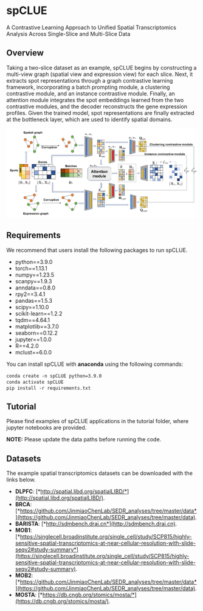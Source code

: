# spCLUE

A Contrastive Learning Approach to Unified Spatial Transcriptomics Analysis Across Single-Slice and Multi-Slice Data

## Overview

Taking a two-slice dataset as an example, spCLUE begins by constructing a multi-view graph (spatial view and expression view) for each slice. Next, it extracts spot representations through a graph contrastive learning framework, incorporating a batch prompting module, a clustering contrastive module, and an instance contrastive module. Finally, an attention module integrates the spot embeddings learned from the two contrastive modules, and the decoder reconstructs the gene expression profiles. Given the trained model, spot representations are finally extracted at the bottleneck layer, which are used to identify spatial domains.

![Overview of spCLUE](./spCLUE.png)

## Requirements

We recommend that users install the following packages to run spCLUE.

- python==3.9.0
- torch==1.13.1
- numpy==1.23.5
- scanpy==1.9.3
- anndata==0.8.0
- rpy2==3.4.1
- pandas==1.5.3
- scipy==1.10.0
- scikit-learn==1.2.2
- tqdm==4.64.1
- matplotlib==3.7.0
- seaborn==0.12.2
- jupyter==1.0.0
- R==4.2.0
- mclust==6.0.0

You can install spCLUE with **anaconda** using the following commands:

```shell
conda create -n spCLUE python=3.9.0
conda activate spCLUE
pip install -r requirements.txt
```

## Tutorial

Please find examples of spCLUE applications in the tutorial folder, where jupyter notebooks are provided.

**NOTE:** Please update the data paths before running the code.

## Datasets

The example spatial transcriptomics datasets can be downloaded with the links below.

- **DLPFC**: [*http://spatial.libd.org/spatialLIBD/*](http://spatial.libd.org/spatialLIBD/).
- **BRCA**: [*https://github.com/JinmiaoChenLab/SEDR_analyses/tree/master/data*](https://github.com/JinmiaoChenLab/SEDR_analyses/tree/master/data).
- **BARISTA**: [*http://sdmbench.drai.cn*](http://sdmbench.drai.cn).
- **MOB1**: [*https://singlecell.broadinstitute.org/single_cell/study/SCP815/highly-sensitive-spatial-transcriptomics-at-near-cellular-resolution-with-slide-seqv2#study-summary*](https://singlecell.broadinstitute.org/single_cell/study/SCP815/highly-sensitive-spatial-transcriptomics-at-near-cellular-resolution-with-slide-seqv2#study-summary).
- **MOB2**: [*https://github.com/JinmiaoChenLab/SEDR_analyses/tree/master/data*](https://github.com/JinmiaoChenLab/SEDR_analyses/tree/master/data).
- **MOSTA**: [*https://db.cngb.org/stomics/mosta/*](https://db.cngb.org/stomics/mosta/).
